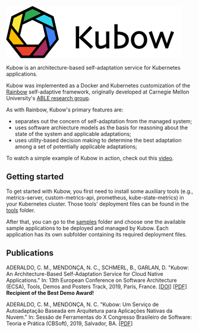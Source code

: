 ![Kubow Logo](/images/kubow-logo-right.png)

Kubow is an architecture-based self-adaptation service for Kubernetes applications. 

Kubow was implemented as a Docker and Kubernetes customization of the [Rainbow](https://github.com/cmu-able/rainbow) self-adaptive framework, originally developed at Carnegie Mellon University's [ABLE research group](https://www.cs.cmu.edu/~able/). 

As with Rainbow, Kubow's primary features are:

* separates out the concern of self-adaptation from the managed system;
* uses software archiecture models as the basis for reasoning about the state of the system and applicable adaptations;
* uses utility-based decision making to determine the best adaptation among a set of potentially applicable adaptations;

To watch a simple example of Kubow in action, check out this [video](https://youtu.be/_-aLNksiKXI).

## Getting started

To get started with Kubow, you first need to install some auxiliary tools (e.g., metrics-server, custom-metrics-api, prometheus, kube-state-metrics) in your Kubernetes cluster. Those tools' deployment files can be found in the [tools](./tools) folder.

After that, you can go to the [samples](./samples) folder and choose one the available sample applications to be deployed and managed by Kubow. Each application has its own subfolder containing its required deployment files.

## Publications

ADERALDO, C. M., MENDONÇA, N. C., SCHMERL, B., GARLAN, D. "Kubow: An Architecture-Based Self-Adaptation Service for Cloud Native Applications." In: 13th European Conference on Software Architecture (ECSA), Tools, Demos and Posters Track, 2019, Paris, France. [[DOI]](https://doi.org/10.1145/3344948.3344963) [[PDF]](https://www.researchgate.net/publication/334279777_Kubow_An_Architecture-Based_Self-Adaptation_Service_for_Cloud_Native_Applications) **Recipient of the Best Demo Award!**

ADERALDO, C. M., MENDONÇA, N. C. "Kubow: Um Serviço de Autoadaptação Baseada em Arquitetura para Aplicações Nativas da Nuvem." In: Sessão de Ferramentas do X Congresso Brasileiro de Software: Teoria e Prática (CBSoft), 2019, Salvador, BA. [[PDF]](https://www.researchgate.net/publication/335627220_Kubow_Um_Servico_de_Autoadaptacao_Baseada_em_Arquitetura_para_Aplicacoes_Nativas_da_Nuvem)

